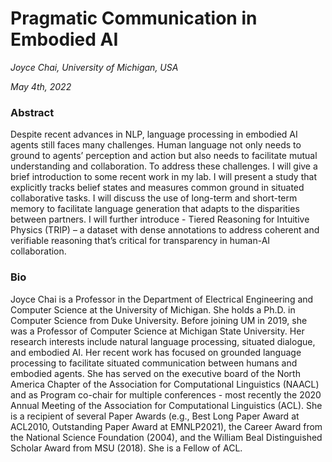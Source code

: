 # Pragmatic Communication in Embodied AI

*Joyce Chai, University of Michigan, USA*

*May 4th, 2022*

### Abstract

Despite recent advances in NLP, language processing in embodied AI agents still faces many challenges. Human language not only needs to ground to agents’ perception and action but also needs to facilitate mutual understanding and collaboration.   To address these challenges. I will give a brief introduction to some recent work in my lab.  I will present a study that explicitly tracks belief states and measures common ground in situated collaborative tasks. I will discuss the use of long-term and short-term memory to facilitate language generation that adapts to the disparities between partners. I will further introduce - Tiered Reasoning for Intuitive Physics (TRIP) – a dataset with dense annotations to address coherent and verifiable reasoning that’s critical for transparency in human-AI collaboration.

### Bio

Joyce Chai is a Professor in the Department of Electrical Engineering and Computer Science at the University of Michigan. She holds a Ph.D. in Computer Science from Duke University. Before joining UM in 2019, she was a Professor of Computer Science at Michigan State University. Her research interests include natural language processing, situated dialogue, and embodied AI. Her recent work has focused on grounded language processing to facilitate situated communication between humans and embodied agents. She has served on the executive board of the North America Chapter of the Association for Computational Linguistics (NAACL) and as Program co-chair for multiple conferences - most recently the 2020 Annual Meeting of the Association for Computational Linguistics (ACL).  She is a recipient of several Paper Awards (e.g., Best Long Paper Award at ACL2010, Outstanding Paper Award at EMNLP2021), the Career Award from the National Science Foundation (2004), and the William Beal Distinguished Scholar Award from MSU (2018).  She is a Fellow of ACL.
